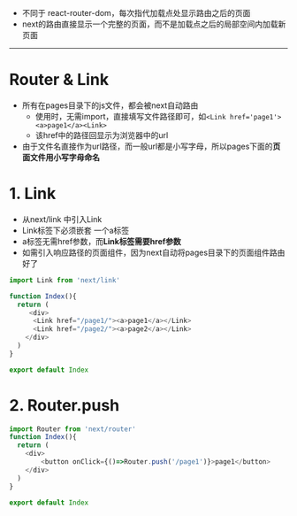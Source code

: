 
- 不同于 react-router-dom，每次指代加载点处显示路由之后的页面
- next的路由直接显示一个完整的页面，而不是加载点之后的局部空间内加载新页面

-----
# Router & Link

- 所有在pages目录下的js文件，都会被next自动路由
  - 使用时，无需import，直接填写文件路径即可，如`<Link href='page1'><a>page1</a><Link>`
  - 该href中的路径回显示为浏览器中的url
- 由于文件名直接作为url路径，而一般url都是小写字母，所以pages下面的**页面文件用小写字母命名**

# 1. Link
- 从next/link 中引入Link
- Link标签下必须嵌套 一个a标签
- a标签无需href参数，而**Link标签需要href参数**
- 如需引入响应路径的页面组件，因为next自动将pages目录下的页面组件路由好了

```javascript
import Link from 'next/link'

function Index(){
  return (
     <div>
      <Link href="/page1/"><a>page1</a></Link>
      <Link href="/page2/"><a>page2</a></Link>
    </div>
  )
}

export default Index
```


# 2. Router.push

```javascript
import Router from 'next/router'
function Index(){
  return (
    <div>
        <button onClick={()=>Router.push('/page1')}>page1</button>
    </div>
  )
}

export default Index
```












